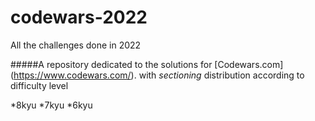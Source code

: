 # codewars-2022
All the challenges done in 2022

#####A repository dedicated to the solutions for [Codewars.com] (https://www.codewars.com/). with *sectioning* distribution according to difficulty level

*8kyu
*7kyu
*6kyu
